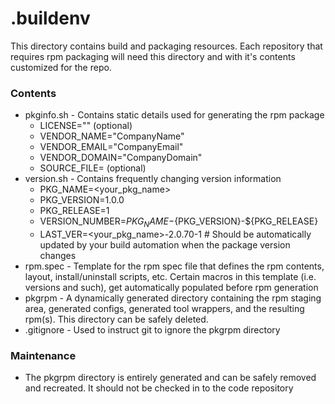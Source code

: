 # .buildenv

This directory contains build and packaging resources.  Each repository
that requires rpm packaging will need this directory and with it's contents
customized for the repo.

### Contents ###
  - pkginfo.sh - Contains static details used for generating the rpm package
    - LICENSE="<txt>" (optional)
    - VENDOR_NAME="CompanyName"
    - VENDOR_EMAIL="CompanyEmail"
    - VENDOR_DOMAIN="CompanyDomain"
    - SOURCE_FILE=<full path to the rpm spec file>  (optional)
  - version.sh - Contains frequently changing version information
    - PKG_NAME=<your_pkg_name>
    - PKG_VERSION=1.0.0
    - PKG_RELEASE=1
    - VERSION_NUMBER=${PKG_NAME}-${PKG_VERSION}-${PKG_RELEASE}
    - LAST_VER=<your_pkg_name>-2.0.70-1  # Should be automatically updated by
        your build automation when the package version changes
  - rpm.spec - Template for the rpm spec file that defines the rpm contents,
       layout, install/uninstall scripts, etc.  Certain macros in this template
       (i.e. versions and such), get automatically populated before rpm
       generation
  - pkgrpm - A dynamically generated directory containing the rpm staging area,
             generated configs, generated tool wrappers, and the resulting rpm(s).
             This directory can be safely deleted.
  - .gitignore - Used to instruct git to ignore the pkgrpm directory

### Maintenance ###
  - The pkgrpm directory is entirely generated and can be safely removed and
    recreated.  It should not be checked in to the code repository
